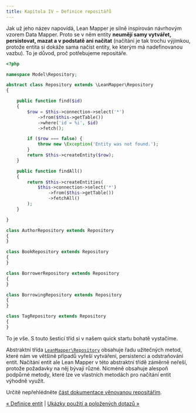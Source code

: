 ```yaml
---
title: Kapitola IV – Definice repositářů
---
```


Jak už jeho název napovídá, Lean Mapper je silně inspirován návrhovým vzorem Data Mapper. Proto se v něm entity **neumějí samy vytvářet, persistovat, mazat a v podstatě ani načítat** (načítání je tak trochu výjimkou, protože entita si dokáže sama načíst entity, ke kterým má nadefinovanou vazbu). To je důvod, proč potřebujeme repositáře.

``` php
<?php

namespace Model\Repository;

abstract class Repository extends \LeanMapper\Repository
{

	public function find($id)
	{
		$row = $this->connection->select('*')
			->from($this->getTable())
			->where('id = %i', $id)
			->fetch();

		if ($row === false) {
			throw new \Exception('Entity was not found.');
		}
		return $this->createEntity($row);
	}

	public function findAll()
	{
		return $this->createEntities(
			$this->connection->select('*')
				->from($this->getTable())
				->fetchAll()
		);
	}

}

class AuthorRepository extends Repository
{
}

class BookRepository extends Repository
{
}

class BorrowerRepository extends Repository
{
}

class BorrowingRepository extends Repository
{
}

class TagRepository extends Repository
{
}
```

To je vše. S touto šesticí tříd si v našem quick startu bohatě vystačíme.

Abstraktní třída [`LeanMapper\Repository`](http://leanmapper.com/api/v1.3.1/class-LeanMapper.Repository.html) obsahuje řadu užitečných metod, které nám ve většině případů vyřeší vytváření, persistenci a odstraňování entit. Načítání entit ale Lean Mapper v této abstraktní třídě záměrně neřeší, protože požadavky na něj bývají různé. Nicméně obsahuje alespoň podpůrné metody, které lze ve vlastních metodách pro načítání entit výhodně využít.

Určitě nepřehlédněte [část dokumentace věnovanou repositářím](/cs/docs/repositare).


[« Definice entit](/cs/quick-start/kapitola-3/) | [Ukázky použití a položených dotazů »](/cs/quick-start/kapitola-5/)

